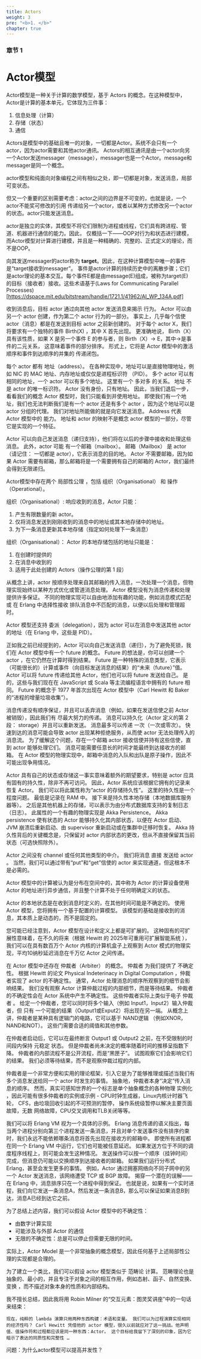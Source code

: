 ```yaml
---
title: Actors
weight: 3
pre: "<b>1. </b>"
chapter: true
---
```


### 章节 1

# Actor模型

Actor模型是一种关于计算的数学模型，基于 Actors 的概念。在这种模型中，Actor是计算的基本单元，它体现为三件事：

1. 信息处理（计算）
2. 存储（状态）
3. 通信

Actors是模型中的基础且唯一的对象，一切都是Actor。系统不会只有一个actor，因为actor需要和其他actor通讯。
Actors的相互通讯是由一个actor向另一个Actor发送messager（message），messager也是一个Actor。message和messager是同一个概念。

actor模型和纯面向对象编程之间有相似之处，即一切都是对象，发送消息，局部可变状态。

但又一个重要的区别需要考虑：actor之间的边界是不可变的，也就是说，一个actor不能奖可修改的引用
传递给另一个actor，或者以某种方式修改另一个actor的状态。actor只能发送消息。

actor是独立的实体，其模型不将它们限制为进程或线程，它们具有跨进程、管道、机器进行通信的能力。因此，
仅概括一下——OOP对行为和状态进行建模，而Actor模型对计算进行建模，并且是一种精确的、完整的、正式定义的理论，而不是OOP。

向其发送messager的actor称为 **target**。因此，在这种计算模型中唯一的事件是“target接收到messager”。
事件是actor计算的持续历史中的离散步骤；它们是actor理论的基本交互。每个事件E都是由message(E)组成，被称为target(E)
的目标（接收者）接收。这些术语基于(Laws for Communicating Parallel Processes)[https://dspace.mit.edu/bitstream/handle/1721.1/41962/AI_WP_134A.pdf]

收到消息后，目标 actor 通过向其他 actor 发送消息来揭示 行为。 Actor 可以由另一个 actor 创建，作为第二个 actor 行为的一部分。 事实上，几乎每个信使 actor（消息）都是在发送到目标 actor 之前新创建的。 对于每个 actor X，我们将要求有一个独特的事件 Birth(X) ，其中 X 首先出现。 更准确地说， Birth（X） 具有该性质，如果 X 是另一个事件 E 的参与者，则 Birth（X）→ E，其中→是事件的二元关系， 这意味着事件的部分排序。 形式上，它将是 Actor 模型中的激活顺序和事件到达顺序的并集的 传递闭包。

每个 actor 都有 地址（address）。 在各种实现中，地址可以是直接物理地址，例如 NIC 的 MAC 地址、内存地址或仅仅是进程标识符 （PID）。 多个 actor 可以有相同的地址，一个 actor 可以有多个地址。 这里有一个 多对多 的关系。 地址 不是 actor 的唯一标识符。 Actor 没有身份，只有地址。 因此，当我们退后一步，看看我们的概念 Actor 模型时，我们只能看到并使用地址。 即使我们有一个地址，我们也无法判断我们是有一个 actor 还是有多个 actor ，因为这个地址可以是 actor 分组的代理。 我们对地址所能做的就是向它发送消息。 Address 代表 Actor 模型中的 能力。 地址和 actor 的映射不是概念 actor 模型的一部分，尽管它是实现的一个特征。

Actor 可以向自己发送消息（递归支持），他们将在以后的步骤中接收和处理这些消息。 此外，actor 可能 有一个邮箱（mailbox）。 邮箱（Mailbox） 是 actor（请记住： 一切都是 actor），它表示消息的目的地。 Actor 不需要邮箱，因为如果 Actor 需要有邮箱，那么邮箱将是一个需要拥有自己的邮箱的 Actor，我们最终会得到无限递归。

Actor模型中存在两个 局部性公理 ，包括 组织（Organisational） 和 操作（Operational）。

组织（Organisational）: 响应收到的消息，Actor 只能：

1. 产生有限数量的新 actor。
2. 仅将消息发送到刚刚收到的消息中的地址或其本地存储中的地址。
3. 为下一条消息更新其本地存储（指定如何处理下一条消息）

组织（Organisational）： Actor 的本地存储包括的地址只能是：

1. 在创建时提供的
2. 在消息中收到的
3. 适用于此处创建的 Actors（操作公理的第 1 段）


从概念上讲，actor 按顺序处理来自其邮箱的传入消息，一次处理一个消息，但物理实现始终以某种方式优化或管道消息处理。 Actor 模型没有为消息传递和处理提供许多保证。 不同的物理实现可以自由地添加有趣的功能，例如消息模式匹配或 在 Erlang 中选择性接收 排队消息中不匹配的消息，以便以后处理和管理超时。

Actor 模型还支持 委派（delegation），因为 actor 可以在消息中发送其他 actor 的地址（在 Erlang 中，这些是 PID）。

正如我之前已经提到的，Actor 可以向自己发送消息（递归），为了避免死锁，我们在 Actor 模型中有一个 future 的概念。 Future 的想法是，你可以创建一个 actor ，在它仍然在计算时得到结果。 Future 是一种特殊的消息类型，它表示（可能很长的）计算或事件（向目标发送消息的结果）的“未来（future）”值。 Actor 可以将 future 传递给其他 Actor，他们也可以将 future 发送给自己。 是的，这些与我们现在在 JavaScript 或 Scala 等主流编程语言中拥有的 future 相同。 Future 的概念于 1977 年首次出现在 Actor 模型中（Carl Hewitt 和 Baker 的“进程的增量垃圾收集”）。

消息传递没有顺序保证，并且可以丢弃消息（例如，如果在发送信使之前 Actor 被销毁），因此我们有 尽最大努力的传递。 消息可以持久化（Actor 定义的第 2 段： storage）并且可以重新发送。 消息最多可以传递 一次（一次或零次）。 快速到达的消息可能会导致 actor 出现某种拒绝服务，从而使 actor 无法处理传入的消息流。 为了缓解这个问题，存在一个邮箱 actor 接收信使并持有这些信使，直到 actor 能够处理它们。 消息可能需要任意长的时间才能最终到达接收方的邮箱。 在 Actor 模型的物理实现中，邮箱中消息的入队和出队是原子操作，因此不可能出现争用情况。

Actor 具有自己的状态或存储这一事实意味着额外的期望要求，特别是 actor 应具有固有的持久性，除非不再可访问。 因此，Actor 系统应该根据它拥有的记录来恢复 Actor。 我们可以将此属性称为“actor 的存储持久性”。 这里的持久性是一个程度问题。 最低是记录在 RAM 中。 接下来是持久性本地存储（本地数据库服务器等）。 之后是其他机器上的存储，可以表示为由分布式数据库支持的复制日志（日志）。 此属性的一个有趣的物理实现是 Akka Persistence。 Akka persistence 使有状态的 Actor 能够持久化其内部状态，以便在 Actor 启动、JVM 崩溃后重新启动、由 supervisor 重新启动或在集群中迁移时恢复。 Akka 持久性背后的关键概念是，只保留对 actor 内部状态的更改，但从不直接保留其当前状态（可选快照除外）。

Actor 之间没有 channel 或任何其他类型的中介。 我们将消息 直接 发送给 actor 。 当然，我们可以通过带有“put”和“get”信使的 actor 来实现通道，但这根本不是必需的。


Actor 模型中的计算被认为是分布在空间中的，其中称为 Actor 的计算设备使用 Actor 的地址进行异步通信，并且整个计算不处于任何明确定义的状态。

Actor 的本地状态是在收到消息时定义的，在其他时间可能是不确定的。 使用 Actor 模型，您将拥有一个基于配置的计算模型。 该模型的基础是接收到的消息，其本质上是动态的，而不是固定的。

您可能已经注意到，Actor 模型在设计和定义上都是可扩展的。 这种固有的可扩展性意味着，在不久的将来（根据 Hewitt 的 2025年可重用可扩展智能系统 ），我们可以在具有数百万个 Actor 内核的计算机盒子上观察到 Actor 模式的物理实现，平均10纳秒延迟消息在千万亿 Actor 之间传递。

在 Actor 模型中还存在 仲裁者（Arbiter） 的概念。 仲裁者 为我们提供了 不确定性。 根据 Hewitt 的论文 Physical Indeterinacy in Digital Computation ，仲裁者实现了 actor 的不确定性。 通常，Actor 处理消息的顺序所观察到的细节会影响结果。 我们没有观察 Actor 计算仲裁过程的内部细节，而是等待结果。 仲裁者的不确定性会在 Actor 系统中产生不确定性。 这些仲裁者实际上类似于电子 仲裁者 。 给定一个仲裁者，您可以同时将多个输入（例如 Input1，Input2）输入仲裁者，但 只有 一个可能的结果（Output1或Exput2）将出现在另一端。 从概念上讲，仲裁者是某种具有逻辑门的电路，它可以基于 NAND逻辑 （例如XNOR，NAND和NOT）。 这些门需要合适的阈值和其他参数。

在仲裁者启动后，它可以在最终断言 Output1 或 Output2 之前，在不受限制的时间段内保持 元稳定 状态。 但是仲裁者尚未决定的概率随着时间的推移呈指数下降。 仲裁者的内部流程不是公开流程，而是“黑匣子”。 试图观察它们会影响它们的结果。 我们必须等待结果，而不是观察仲裁过程的内部。

仲裁者是一个非常方便和实用的理论框架，引入它是为了能够推理或描述当我们有多个消息发送给同一个 actor 时发生的事情。 抽象地，仲裁者本身“决定”传入消息的顺序。 然而，真实可感知世界的一个标志是单个抽象概念的各种物理 实例化 ，因此可能有很多仲裁者的实例或示例 - CPU时钟生成器，Linux内核计时器飞轮， CFS，由垃圾回收引起的不可预测的暂停， 操作系统级暂停以解决主要页面故障，无数 网络故障，CPU交叉调用和TLB关闭等等。

我们可以将 Erlang VM 视为一个具体的示例。 Erlang 消息传递的语义指出，每当两个进程分别向第三个进程发送一条消息，并且对单个发送事件没有排序约束时，我们永远不能依赖哪条消息将首先出现在接收方的邮箱中。 即使所有进程都在同一个 Erlang VM 中运行，它们也可能被任意延迟。 如果发送方位于不同的调度程序线程上，则可能会发生这种情况。 发送操作可以按一个顺序（挂钟时间）完成，但消息仍可能以交换顺序到达接收者的邮箱。 如果我们运行分布式 Erlang，甚至会发生更多的事情。 例如，Actor 通过拥塞网络向不同子网中的另一个 Actor 发送消息，该网络遭受 TCP 或 BGP 故障。 揭穿一个潜在的误解——在 Erlang 中，消息排序只在一个进程中得到保证。 也就是说，如果有一个实时进程，我们向它发送一条消息A，然后发送一条消息B，那么可以保证如果消息B到达，消息A已经到达它之前。


为了总结上述内容，我们可以假设 Actor 模型中的不确定性：

- 由数字计算实现
- 可能涉及与外部 Actor 的通信
- 无限的不确定性：总是可以停止但需要无限的时间。

实际上，Actor Model 是一个非常抽象的概念模型，因此任何基于上述局部性公理的实现都是合理的。


为了建立一个类比，我们可以假设 actor 模型类似于 范畴论 计算。 范畴理论也是抽象的、最小的，并且专注于对象之间的相互作用，例如态射、函子、自然变换、 变换 ，而不描述对象本身的性质和内部结构。

我不擅长总结，因此我将用 Robin Milner 的“交互元素：图灵奖讲座”中的一句话来结束：

    现在，纯粹的 lambda 演算只用两种东西构建：术语和变量。 我们可以为过程演算实现相同的经济性吗？ Carl Hewitt 凭借他的 actor 模型，很久以前就应对了这一挑战。他声明值、值操作符和过程都应该是同一种东西：Actor。 这个目标给我留下了深刻的印象，因为它暗示了表达的同质性和完整性 …


问题：为什么actor模型可以提高并发性？
